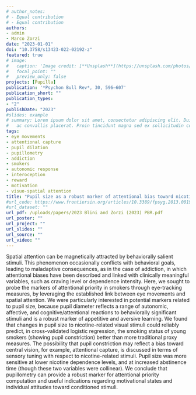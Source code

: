 ```yaml
---
# author_notes:
# - Equal contribution
# - Equal contribution
authors:
- admin
- Marco Zorzi
date: "2023-01-01"
doi: "10.3758/s13423-022-02192-z"
featured: true
# image:
#   caption: 'Image credit: [**Unsplash**](https://unsplash.com/photos/jdD8gXaTZsc)'
#   focal_point: ""
#   preview_only: false
projects: [Pupilla]
publication: '*Psychon Bull Rev*, 30, 596–607'
publication_short: ""
publication_types:
- "2"
publishDate: "2023"
#slides: example
# summary: Lorem ipsum dolor sit amet, consectetur adipiscing elit. Duis posuere tellus
#   ac convallis placerat. Proin tincidunt magna sed ex sollicitudin condimentum.
tags:
- eye movements
- attentional capture
- pupil dilation
- pupillometry
- addiction
- smokers
- autonomic response 
- interoception
- reward 
- motivation 
- visuo-spatial attention
title: "Pupil size as a robust marker of attentional bias toward nicotine-related stimuli in smokers"
#url_code: https://www.frontiersin.org/articles/10.3389/fpsyg.2013.00190/full
#url_dataset: ""
url_pdf: /uploads/papers/2023 Blini and Zorzi (2023) PBR.pdf
url_poster: ""
url_project: ""
url_slides: ""
url_source: ""
url_video: ""
---
```


Spatial attention can be magnetically attracted by behaviorally salient stimuli. This phenomenon occasionally conflicts with behavioral goals, leading to maladaptive consequences, as in the case of addiction, in which attentional biases have been described and linked with clinically meaningful variables, such as craving level or dependence intensity. Here, we sought to probe the markers of attentional priority in smokers through eye-tracking measures, by leveraging the established link between eye movements and spatial attention. We were particularly interested in potential markers related to pupil size, because pupil diameter reflects a range of autonomic, affective, and cognitive/attentional reactions to behaviorally significant stimuli and is a robust marker of appetitive and aversive learning. We found that changes in pupil size to nicotine-related visual stimuli could reliably predict, in cross-validated logistic regression, the smoking status of young smokers (showing pupil constriction) better than more traditional proxy measures. The possibility that pupil constriction may reflect a bias toward central vision, for example, attentional capture, is discussed in terms of sensory tuning with respect to nicotine-related stimuli. Pupil size was more sensitive at lower nicotine dependence levels, and at increased abstinence time (though these two variables were collinear). We conclude that pupillometry can provide a robust marker for attentional priority computation and useful indications regarding motivational states and individual attitudes toward conditioned stimuli.